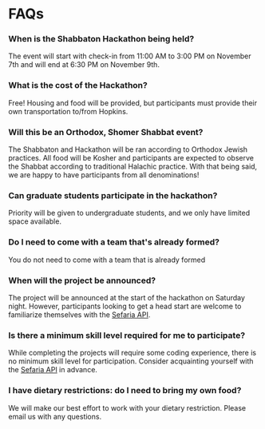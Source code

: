 # FAQs

### When is the Shabbaton Hackathon being held?  
The event will start with check-in from 11:00 AM to 3:00 PM on November 7th and will end at 6:30 PM on November 9th.

### What is the cost of the Hackathon?
Free! Housing and food will be provided, but participants must provide their own transportation to/from Hopkins.

### Will this be an Orthodox, Shomer Shabbat event?
The Shabbaton and Hackathon will be ran according to Orthodox Jewish practices. All food will be Kosher and participants are expected to observe the Shabbat according to traditional Halachic practice. With that being said, we are happy to have participants from all denominations!

### Can graduate students participate in the hackathon?
Priority will be given to undergraduate students, and we only have limited space available. 

### Do I need to come with a team that's already formed?
You do not need to come with a team that is already formed

### When will the project be announced?  
The project will be announced at the start of the hackathon on Saturday night. However, participants looking to get a head start are welcome to familiarize themselves with the [Sefaria API](https://developers.sefaria.org/reference/getting-started).

### Is there a minimum skill level required for me to participate?  
While completing the projects will require some coding experience, there is no minimum skill level for participation. Consider acquainting yourself with the [Sefaria API](https://developers.sefaria.org/reference/getting-started) in advance.

### I have dietary restrictions: do I need to bring my own food?
We will make our best effort to work with your dietary restriction. Please email us with any questions.